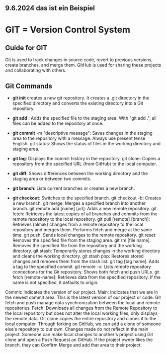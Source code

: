 ## 9.6.2024 das ist ein Beispiel

# GIT = Version Control System

## Guide for GIT

Git is used to track changes in source code, revert to previous versions, create branches, and merge them.
GitHub is used for sharing these projects and collaborating with others.

## Git Commands

- **git init** creates a new git repository. It creates a .git directory in the specified directory and converts the existing directory into a Git repository.

- **git add** : Adds the specified file to the staging area. With "git add .", all files can be added to the repository at once.

- **git commit** -m "descriptive message": Saves changes in the staging area to the repository with a message. Always use present tense English.
  git status: Shows the status of files in the working directory and staging area.

- **git log**: Displays the commit history in the repository.
  git clone: Copies a repository from the specified URL (from GitHub) to the local computer.

- **git diff**: Shows differences between the working directory and the staging area or between two commits.

- **git branch**: Lists current branches or creates a new branch.

- **git checkout**: Switches to the specified branch.
  git checkout -b: Creates a new branch.
  git merge: Merges a specified branch into another branch.
  git remote add [name] [url]: Adds a new remote repository.
  git fetch: Retrieves the latest copies of all branches and commits from the remote repository to the local repository.
  git pull [remote] [branch]: Retrieves (almak) changes from a remote repository to the local repository and merges them. Performs fetch and merge at the same time.
  git push: Sends local changes to the remote repository.
  git reset: Removes the specified file from the staging area.
  git rm [file name]: Removes the specified file from the repository and the working directory.
  git stash: Temporarily stores changes in the working directory and cleans the working directory.
  git stash pop: Restores stored changes and removes them from the stash list.
  git tag [tag name]: Adds a tag to the specified commit.
  git remote -v: Lists remote repository connections for the Git repository. Shows both fetch and push URLs.
  git fetch [remote-name]: Retrieves data from the specified repository. If the name is not specified, it defaults to origin.

Commit: Indicates the version of our project.
Main: Indicates that we are in the newest commit area. This is the latest version of our project or code.
Git fetch and push manage data synchronization between the local and remote repositories.
Fetch: Downloads all changes from the Remote Repository to the local repository but does not alter the local working files, only displays the remote data.
Git clone copies the entire repository and clones it to the local computer. Through forking on GitHub, we can add a clone of someone else's repository to our own. Changes made do not reflect in the main project.
Someone can make local changes to another's project using Git clone and open a Push Request on GitHub. If the project owner likes the branch, they can Confirm Merge and add that area to their project.
